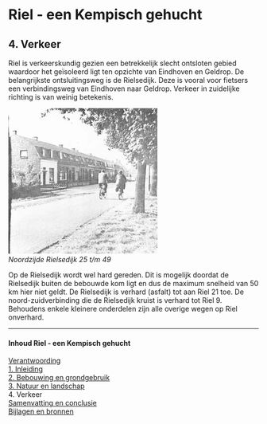 # Riel - een Kempisch gehucht
## 4. Verkeer
Riel is verkeerskundig gezien een betrekkelijk slecht ontsloten gebied waardoor het geïsoleerd ligt ten opzichte van Eindhoven en Geldrop. De belangrijkste ontsluitingsweg is de Rielsedijk. Deze is vooral voor fietsers een verbindingsweg van Eindhoven naar Geldrop. Verkeer in zuidelijke richting is van weinig betekenis.

![Noordzijde Rielsedijk 25 t/m 49](images/noordzijde25-49.jpg)  
*Noordzijde Rielsedijk 25 t/m 49*

Op de Rielsedijk wordt wel hard gereden. Dit is mogelijk doordat de Rielsedijk buiten de bebouwde kom ligt en dus de maximum snelheid van 50 km hier niet geldt.
De Rielsedijk is verhard (asfalt) tot aan Riel 21 toe. De noord-zuidverbinding die de Rielsedijk kruist is verhard tot Riel 9. Behoudens enkele kleinere onderdelen zijn alle overige wegen op Riel onverhard.

---
#### Inhoud Riel - een Kempisch gehucht
[Verantwoording](index)  
[1. Inleiding](1.inleiding)  
[2. Bebouwing en grondgebruik](2.bebouwing)  
[3. Natuur en landschap](3.natuur)  
4. Verkeer  
[Samenvatting en conclusie](conclusie)  
[Bijlagen en bronnen](bijlagen)  
